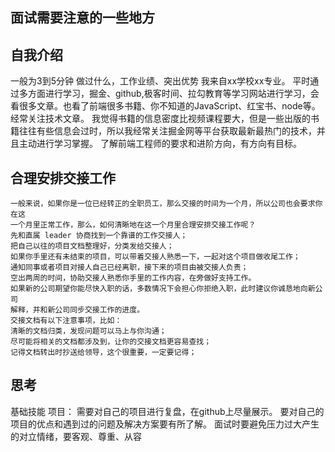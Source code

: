 ## 面试需要注意的一些地方


## 自我介绍
一般为3到5分钟
做过什么，工作业绩、突出优势
我来自xx学校xx专业。
平时通过多方面进行学习，掘金、github,极客时间、拉勾教育等学习网站进行学习，会看很多文章。也看了前端很多书籍、你不知道的JavaScript、红宝书、node等。经常关注技术文章。
我觉得书籍的信息密度比视频课程要大，但是一些出版的书籍往往有些信息会过时，所以我经常关注掘金网等平台获取最新最热门的技术，并且主动进行学习掌握。
了解前端工程师的要求和进阶方向，有方向有目标。

## 合理安排交接工作 
    一般来说，如果你是一位已经转正的全职员工，那么交接的时间为一个月，所以公司也会要求你在这 
    一个月里正常工作，那么，如何清晰地在这一个月里合理安排交接工作呢？ 
    先和直属 leader 协商找到一个靠谱的工作交接人； 
    把自己以往的项目文档整理好，分类发给交接人； 
    如果你手里还有未结束的项目，可以带着交接人熟悉一下，一起对这个项目做收尾工作； 
    通知同事或者项目对接人自己已经离职，接下来的项目由被交接人负责； 
    空出两周的时间，协助交接人熟悉你手里的工作内容，在旁做好支持工作。 
    如果新的公司期望你能尽快入职的话，多数情况下会担心你拒绝入职，此时建议你诚恳地向新公司 
    解释，并和新公司同步交接工作的进度。 
    交接文档有以下注意事项，比如： 
    清晰的文档归类，发现问题可以马上与你沟通； 
    尽可能将相关的文档都涉及到，让你的交接文档更容易查找； 
    记得文档转出时抄送给领导，这个很重要，一定要记得；

## 思考
基础技能
项目： 需要对自己的项目进行复盘，在github上尽量展示。
要对自己的项目的优点和遇到过的问题及解决方案要有所了解。
面试时要避免压力过大产生的对立情绪，要客观、尊重、从容

